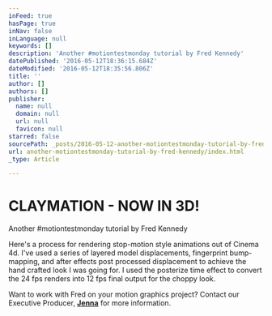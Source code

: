 ```yaml
---
inFeed: true
hasPage: true
inNav: false
inLanguage: null
keywords: []
description: 'Another #motiontestmonday tutorial by Fred Kennedy'
datePublished: '2016-05-12T18:36:15.684Z'
dateModified: '2016-05-12T18:35:56.806Z'
title: ''
author: []
authors: []
publisher:
  name: null
  domain: null
  url: null
  favicon: null
starred: false
sourcePath: _posts/2016-05-12-another-motiontestmonday-tutorial-by-fred-kennedy.md
url: another-motiontestmonday-tutorial-by-fred-kennedy/index.html
_type: Article

---
```

# CLAYMATION - NOW IN 3D!

Another \#motiontestmonday tutorial by Fred Kennedy

Here's a process for rendering stop-motion style animations out of Cinema 4d. I've used a series of layered model displacements, fingerprint bump-mapping, and after effects post processed displacement to achieve the hand crafted look I was going for. I used the posterize time effect to convert the 24 fps renders into 12 fps final output for the choppy look.

Want to work with Fred on your motion graphics project? Contact our Executive Producer, **[Jenna][0]** for more information.

[0]: http://t.umblr.com/redirect?z=http%3A%2F%2Fjenna%40newfangledstudios.com&t=YjQ0Mzk3ZDYxYTg0NzFkMjE1YTljZTNmODgyYzJjZTY2NDc2MzAyNyxJbDVFeXNhYQ%3D%3D "Email Jenna"